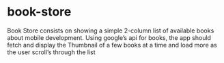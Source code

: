 # book-store
Book Store consists on showing a simple 2-column list of available books about mobile development. Using google’s api for books, the app should fetch and display the Thumbnail of a few books at a time and load more as the user scroll’s through the list
